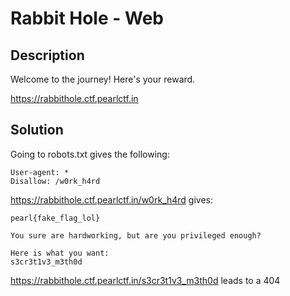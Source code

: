 # Rabbit Hole - Web

## Description

Welcome to the journey! Here's your reward.

<https://rabbithole.ctf.pearlctf.in>

## Solution

Going to robots.txt gives the following:

```text
User-agent: *
Disallow: /w0rk_h4rd 
```

<https://rabbithole.ctf.pearlctf.in/w0rk_h4rd> gives:

```text
pearl{fake_flag_lol}

You sure are hardworking, but are you privileged enough?

Here is what you want:
s3cr3t1v3_m3th0d
```

<https://rabbithole.ctf.pearlctf.in/s3cr3t1v3_m3th0d> leads to a 404